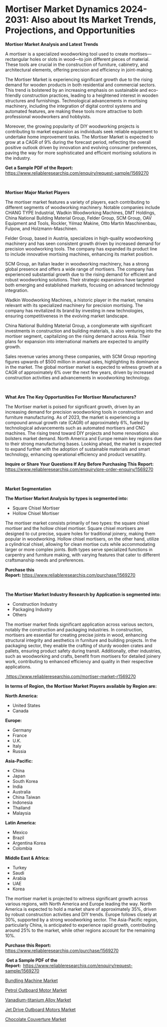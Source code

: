 <p><h1>Mortiser Market Dynamics 2024-2031: Also about Its Market Trends, Projections, and Opportunities</h1></p><p><strong>Mortiser Market Analysis and Latest Trends</strong></p>
<p><p>A mortiser is a specialized woodworking tool used to create mortises—rectangular holes or slots in wood—to join different pieces of material. These tools are crucial in the construction of furniture, cabinetry, and architectural elements, offering precision and efficiency in joint-making.</p><p>The Mortiser Market is experiencing significant growth due to the rising demand for wooden products in both residential and commercial sectors. This trend is bolstered by an increasing emphasis on sustainable and eco-friendly construction practices, leading to a heightened interest in wooden structures and furnishings. Technological advancements in mortising machinery, including the integration of digital control systems and automated features, are making these tools more attractive to both professional woodworkers and hobbyists.</p><p>Moreover, the growing popularity of DIY woodworking projects is contributing to market expansion as individuals seek reliable equipment to undertake home improvement tasks. The Mortiser Market is expected to grow at a CAGR of 9% during the forecast period, reflecting the overall positive outlook driven by innovation and evolving consumer preferences, paving the way for more sophisticated and efficient mortising solutions in the industry.</p></p>
<p><strong>Get a Sample PDF of the Report:&nbsp;</strong> <a href="https://www.reliableresearchiq.com/enquiry/request-sample/1569270?utm_campaign=1461&utm_medium=2&utm_source=Github&utm_content=ia&utm_term=14102024&utm_id=mortiser">https://www.reliableresearchiq.com/enquiry/request-sample/1569270</a></p>
<p>&nbsp;</p>
<p><strong>Mortiser Major Market Players</strong></p>
<p><p>The mortiser market features a variety of players, each contributing to different segments of woodworking machinery. Notable companies include CHANG TYPE Industrial, Wadkin Woodworking Machines, DMT Holdings, China National Building Material Group, Felder Group, SCM Group, OAV Equipment and Tools, Rockler, Yılmaz Makine, Otto Martin Maschinenbau, Fulpow, and Holzmann-Maschinen.</p><p>Felder Group, based in Austria, specializes in high-quality woodworking machinery and has seen consistent growth driven by increased demand for precision woodworking tools. The company has expanded its product line to include innovative mortising machines, enhancing its market position.</p><p>SCM Group, an Italian leader in woodworking machinery, has a strong global presence and offers a wide range of mortisers. The company has experienced substantial growth due to the rising demand for efficient and robust woodworking solutions. Their strategic expansions have targeted both emerging and established markets, focusing on advanced technology integration.</p><p>Wadkin Woodworking Machines, a historic player in the market, remains relevant with its specialized machinery for precision mortising. The company has revitalized its brand by investing in new technologies, ensuring competitiveness in the evolving market landscape.</p><p>China National Building Material Group, a conglomerate with significant investments in construction and building materials, is also venturing into the mortiser segment, capitalizing on the rising demand across Asia. Their plans for expansion into international markets are expected to amplify growth.</p><p>Sales revenue varies among these companies, with SCM Group reporting figures upwards of $500 million in annual sales, highlighting its dominance in the market. The global mortiser market is expected to witness growth at a CAGR of approximately 6% over the next few years, driven by increased construction activities and advancements in woodworking technology.</p></p>
<p>&nbsp;</p>
<p><strong>What Are The Key Opportunities For Mortiser Manufacturers?</strong></p>
<p><p>The Mortiser market is poised for significant growth, driven by an increasing demand for precision woodworking tools in construction and furniture manufacturing. As of 2023, the market is experiencing a compound annual growth rate (CAGR) of approximately 6%, fueled by technological advancements such as automated mortisers and CNC machines. The rising trend toward DIY projects and home renovations also bolsters market demand. North America and Europe remain key regions due to their strong manufacturing bases. Looking ahead, the market is expected to expand further with the adoption of sustainable materials and smart technology, enhancing operational efficiency and product versatility.</p></p>
<p><strong>Inquire or Share Your Questions If Any Before Purchasing This Report:</strong> <a href="https://www.reliableresearchiq.com/enquiry/pre-order-enquiry/1569270?utm_campaign=1461&utm_medium=2&utm_source=Github&utm_content=ia&utm_term=14102024&utm_id=mortiser">https://www.reliableresearchiq.com/enquiry/pre-order-enquiry/1569270</a></p>
<p>&nbsp;</p>
<p><strong>Market Segmentation</strong></p>
<p><strong>The Mortiser Market Analysis by types is segmented into:</strong></p>
<p><ul><li>Square Chisel Mortiser</li><li>Hollow Chisel Mortiser</li></ul></p>
<p><p>The mortiser market consists primarily of two types: the square chisel mortiser and the hollow chisel mortiser. Square chisel mortisers are designed to cut precise, square holes for traditional joinery, making them popular in woodworking. Hollow chisel mortisers, on the other hand, utilize a cylindrical chisel, allowing for clean mortise cuts while accommodating larger or more complex joints. Both types serve specialized functions in carpentry and furniture making, with varying features that cater to different craftsmanship needs and preferences.</p></p>
<p><strong>Purchase this Report:&nbsp;</strong><a href="https://www.reliableresearchiq.com/purchase/1569270?utm_campaign=1461&utm_medium=2&utm_source=Github&utm_content=ia&utm_term=14102024&utm_id=mortiser">https://www.reliableresearchiq.com/purchase/1569270</a></p>
<p>&nbsp;</p>
<p><strong>The Mortiser Market Industry Research by Application is segmented into:</strong></p>
<p><ul><li>Construction Industry</li><li>Packaging Industry</li><li>Others</li></ul></p>
<p><p>The mortiser market finds significant application across various sectors, notably the construction and packaging industries. In construction, mortisers are essential for creating precise joints in wood, enhancing structural integrity and aesthetics in furniture and building projects. In the packaging sector, they enable the crafting of sturdy wooden crates and pallets, ensuring product safety during transit. Additionally, other industries, such as woodworking and crafts, benefit from mortisers for detailed joinery work, contributing to enhanced efficiency and quality in their respective applications.</p></p>
<p><a href="https://www.reliableresearchiq.com/mortiser-market-r1569270?utm_campaign=1461&utm_medium=2&utm_source=Github&utm_content=ia&utm_term=14102024&utm_id=mortiser">&nbsp;https://www.reliableresearchiq.com/mortiser-market-r1569270</a></p>
<p><strong>In terms of Region, the Mortiser Market Players available by Region are:</strong></p>
<p>
    <p> <strong> North America: </strong>
        <ul>
            <li>United States</li>
            <li>Canada</li>
        </ul>
        </p> 
    <p> <strong> Europe: </strong>
        <ul>
            <li>Germany</li>
            <li>France</li>
            <li>U.K.</li>
            <li>Italy</li>
            <li>Russia</li>
        </ul>
        </p> 
    <p> <strong> Asia-Pacific: </strong>
        <ul>
            <li>China</li>
            <li>Japan</li>
            <li>South Korea</li>
            <li>India</li>
            <li>Australia</li>
            <li>China Taiwan</li>
            <li>Indonesia</li>
            <li>Thailand</li>
            <li>Malaysia</li>
        </ul>
        </p> 
    <p> <strong> Latin America: </strong>
        <ul>
            <li>Mexico</li>
            <li>Brazil</li>
            <li>Argentina Korea</li>
            <li>Colombia</li>
        </ul>
        </p> 
    <p> <strong> Middle East & Africa: </strong>
        <ul>
            <li>Turkey</li>
            <li>Saudi</li>
            <li>Arabia</li>
            <li>UAE</li>
            <li>Korea</li>
        </ul>
    </p>
    </p>
<p><p>The mortiser market is projected to witness significant growth across various regions, with North America and Europe leading the way. North America is expected to hold a market share of approximately 35%, driven by robust construction activities and DIY trends. Europe follows closely at 30%, supported by a strong woodworking sector. The Asia-Pacific region, particularly China, is anticipated to experience rapid growth, contributing around 25% to the market, while other regions account for the remaining 10%.</p></p>
<p><strong>Purchase this Report: </strong><a href="https://www.reliableresearchiq.com/purchase/1569270?utm_campaign=1461&utm_medium=2&utm_source=Github&utm_content=ia&utm_term=14102024&utm_id=mortiser">https://www.reliableresearchiq.com/purchase/1569270</a></p>
<p>&nbsp;<strong>Get a Sample PDF of the Report:&nbsp;&nbsp;</strong><a href="https://www.reliableresearchiq.com/enquiry/request-sample/1569270?utm_campaign=1461&utm_medium=2&utm_source=Github&utm_content=ia&utm_term=14102024&utm_id=mortiser">https://www.reliableresearchiq.com/enquiry/request-sample/1569270</a></p>
<p><strong></strong></p>
<p><p><a href="https://github.com/dave2as/Market-Research-Report-List-1/blob/main/bundling-machine-market.md?utm_campaign=1461&utm_medium=2&utm_source=Github&utm_content=ia&utm_term=14102024&utm_id=mortiser">Bundling Machine Market</a></p><p><a href="https://www.linkedin.com/pulse/charting-future-comprehensive-analysis-global-petrol-outboard-ndvfe?trk=public_post_embed_feed-article-content&utm_campaign=1461&utm_medium=2&utm_source=Github&utm_content=ia&utm_term=14102024&utm_id=mortiser">Petrol Outboard Motor Market</a></p><p><a href="https://www.linkedin.com/pulse/global-vanadium-titanium-alloy-market-product-types-applications-fzfse?utm_campaign=1461&utm_medium=2&utm_source=Github&utm_content=ia&utm_term=14102024&utm_id=mortiser">Vanadium-titanium Alloy Market</a></p><p><a href="https://www.linkedin.com/pulse/jet-drive-outboard-motors-market-maturity-analysis-regional-disparities-4olqe?trk=public_post_embed_feed-article-content&utm_campaign=1461&utm_medium=2&utm_source=Github&utm_content=ia&utm_term=14102024&utm_id=mortiser">Jet Drive Outboard Motors Market</a></p><p><a href="https://github.com/khloet8sawender/Market-Research-Report-List-1/blob/main/chocolate-couverture-market.md?utm_campaign=1461&utm_medium=2&utm_source=Github&utm_content=ia&utm_term=14102024&utm_id=mortiser">Chocolate Couverture Market</a></p></p>